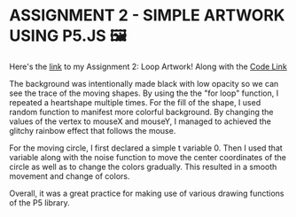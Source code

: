# **ASSIGNMENT 2 - SIMPLE ARTWORK USING P5.JS** 🖼️ #

Here's the [link](https://editor.p5js.org/batoxpr/full/d4SKrEauQ) to my Assignment 2: Loop Artwork! 
Along with the [Code Link](https://editor.p5js.org/batoxpr/sketches/d4SKrEauQ)

The background was intentionally made black with low opacity so we can see the trace of the moving shapes.
By using the the "for loop" function, I repeated a heartshape multiple times. For the fill of the shape, I used random function to manifest more colorful background.
By changing the values of the vertex to mouseX and mouseY, I managed to achieved the glitchy rainbow effect that follows the mouse.

For the moving circle, I first declared a simple t variable 0. Then I used that variable along with the noise function to move the center coordinates of the circle as well as to change the colors gradually. This resulted in a smooth movement and change of colors.

Overall, it was a great practice for making use of various drawing functions of the P5 library.

